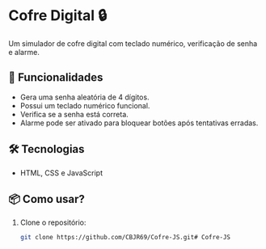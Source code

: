 # Cofre Digital 🔒

Um simulador de cofre digital com teclado numérico, verificação de senha e alarme.

## 🚀 Funcionalidades
- Gera uma senha aleatória de 4 dígitos.
- Possui um teclado numérico funcional.
- Verifica se a senha está correta.
- Alarme pode ser ativado para bloquear botões após tentativas erradas.

## 🛠 Tecnologias
- HTML, CSS e JavaScript

## 📦 Como usar?
1. Clone o repositório:
   ```sh
   git clone https://github.com/CBJR69/Cofre-JS.git# Cofre-JS
